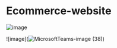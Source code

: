 # Ecommerce-website

![image](https://github.com/Vedantika1509/Ecommerce-website/assets/97672525/c0ea0478-61c6-41cb-9ad2-95b4a86848c3)

![image](![MicrosoftTeams-image (38)](https://github.com/Vedantika1509/Ecommerce-website/assets/97672525/f3808b36-63c1-48b3-94a1-b40e906d172f))



